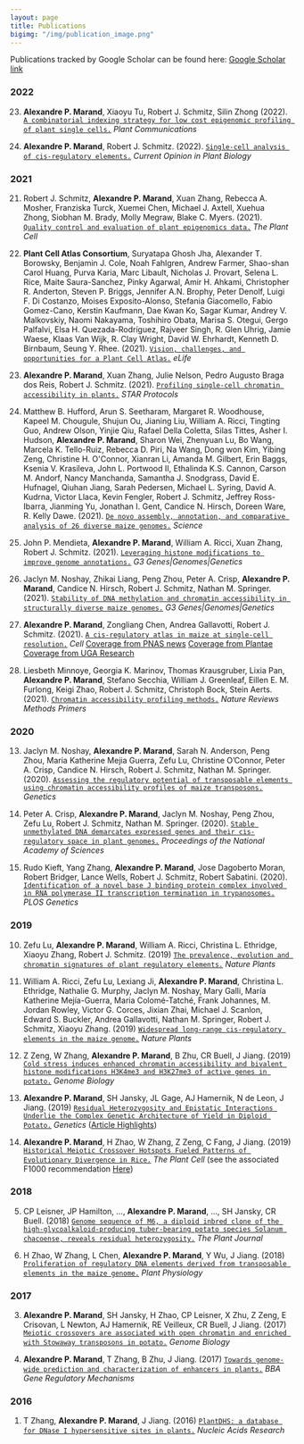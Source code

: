```yaml
---
layout: page
title: Publications
bigimg: "/img/publication_image.png"
---
```


Publications tracked by Google Scholar can be found here: [Google Scholar link](https://scholar.google.com/citations?user=_bYW4UkAAAAJ&hl=en)

### 2022
23)    **Alexandre P. Marand**, Xiaoyu Tu, Robert J. Schmitz, Silin Zhong (2022). [`A combinatorial indexing strategy for low cost epigenomic profiling of plant single cells.`](10.1016/j.xplc.2022.100308) _Plant Communications_

22)    **Alexandre P. Marand**, Robert J. Schmitz. (2022). [`Single-cell analysis of cis-regulatory elements.`](10.1016/j.pbi.2021.102094) _Current Opinion in Plant Biology_


### 2021
21)    Robert J. Schmitz, **Alexandre P. Marand**, Xuan Zhang, Rebecca A. Mosher, Franziska Turck, Xuemei Chen, Michael J. Axtell, Xuehua Zhong, Siobhan M. Brady, Molly Megraw, Blake C. Myers. (2021). [`Quality control and evaluation of plant epigenomics data.`](10.1093/plcell/koab255.) _The Plant Cell_

20)    **Plant Cell Atlas Consortium**, Suryatapa Ghosh Jha, Alexander T. Borowsky, Benjamin J. Cole, Noah Fahlgren, Andrew Farmer, Shao-shan Carol Huang, Purva Karia, Marc Libault, Nicholas J. Provart, Selena L. Rice, Maite Saura-Sanchez, Pinky Agarwal, Amir H. Ahkami, Christopher R. Anderton, Steven P. Briggs, Jennifer A.N. Brophy, Peter Denolf, Luigi F. Di Costanzo, Moises Exposito-Alonso, Stefania Giacomello, Fabio Gomez-Cano, Kerstin Kaufmann, Dae Kwan Ko, Sagar Kumar, Andrey V. Malkovskiy, Naomi Nakayama, Toshihiro Obata, Marisa S. Otegui, Gergo Palfalvi, Elsa H. Quezada-Rodríguez, Rajveer Singh, R. Glen Uhrig, Jamie Waese, Klaas Van Wijk, R. Clay Wright, David W. Ehrhardt, Kenneth D. Birnbaum, Seung Y. Rhee. (2021). [`Vision, challenges, and opportunities for a Plant Cell Atlas.`](10.7554/eLife.66877.) _eLife_

19)    **Alexandre P. Marand**, Xuan Zhang, Julie Nelson, Pedro Augusto Braga dos Reis, Robert J. Schmitz. (2021). [`Profiling single-cell chromatin accessibility in plants.`](10.1016/j.xpro.2021.100737.) _STAR Protocols_

18)    Matthew B. Hufford, Arun S. Seetharam, Margaret R. Woodhouse, Kapeel M. Chougule, Shujun Ou, Jianing Liu, William A. Ricci, Tingting Guo, Andrew Olson, Yinjie Qiu, Rafael Della Coletta, Silas Tittes, Asher I. Hudson, **Alexandre P. Marand**, Sharon Wei, Zhenyuan Lu, Bo Wang, Marcela K. Tello-Ruiz, Rebecca D. Piri, Na Wang, Dong won Kim, Yibing Zeng, Christine H. O'Connor, Xianran Li, Amanda M. Gilbert, Erin Baggs, Ksenia V. Krasileva, John L. Portwood II, Ethalinda K.S. Cannon, Carson M. Andorf, Nancy Manchanda, Samantha J. Snodgrass, David E. Hufnagel, Qiuhan Jiang, Sarah Pedersen, Michael L. Syring, David A. Kudrna, Victor Llaca, Kevin Fengler, Robert J. Schmitz, Jeffrey Ross-Ibarra, Jianming Yu, Jonathan I. Gent, Candice N. Hirsch, Doreen Ware, R. Kelly Dawe. (2021). [`De novo assembly, annotation, and comparative analysis of 26 diverse maize genomes.`](10.1126/science.abg5289.) _Science_

17)    John P. Mendieta, **Alexandre P. Marand**, William A. Ricci, Xuan Zhang, Robert J. Schmitz. (2021). [`Leveraging histone modifications to improve genome annotations.`](10.1093/g3journal/jkab263) _G3 Genes\|Genomes\|Genetics_

16)    Jaclyn M. Noshay, Zhikai Liang, Peng Zhou, Peter A. Crisp, **Alexandre P. Marand**, Candice N. Hirsch, Robert J. Schmitz, Nathan M. Springer. (2021). [`Stability of DNA methylation and chromatin accessibility in structurally diverse maize genomes.`](10.1093/g3journal/jkab190) _G3 Genes\|Genomes\|Genetics_

15)    **Alexandre P. Marand**, Zongliang Chen, Andrea Gallavotti, Robert J. Schmitz. (2021). [`A cis-regulatory atlas in maize at single-cell resolution.`](10.1016/j.cell/2021.04.014) _Cell_
     [Coverage from PNAS news](https://www.pnas.org/post/journal-club/atlas-identifies-genome-regions-that-regulate-plant-cell-identity)
     [Coverage from Plantae](https://plantae.org/a-cis-regulatory-atlas-in-maize-at-single-cell-resolution-biorxiv/)
     [Coverage from UGA Research](https://www.genetics.uga.edu/news/stories/2021/dr-marand-leads-project-applying-single-cell-sequencing-technology-create)

14)    Liesbeth Minnoye, Georgia K. Marinov, Thomas Krausgruber, Lixia Pan, **Alexandre P. Marand**, Stefano Secchia, William J. Greenleaf, Eillen E. M. Furlong, Keigi Zhao, Robert J. Schmitz, Christoph Bock, Stein Aerts. (2021). [`Chromatin accessibility profiling methods.`](10.1038/s43586-020-00008-9) _Nature Reviews Methods Primers_


### 2020
13)    Jaclyn M. Noshay, **Alexandre P. Marand**, Sarah N. Anderson, Peng Zhou, Maria Katherine Mejia Guerra, Zefu Lu, Christine O’Connor, Peter A. Crisp, Candice N. Hirsch, Robert J. Schmitz, Nathan M. Springer. (2020). [`Assessing the regulatory potential of transposable elements using chromatin accessibility profiles of maize transposons.`](10.1093/genetics/iyaa003.) _Genetics_

12)    Peter A. Crisp, **Alexandre P. Marand**, Jaclyn M. Noshay, Peng Zhou, Zefu Lu, Robert J. Schmitz, Nathan M. Springer. (2020). [`Stable unmethylated DNA demarcates expressed genes and their cis-regulatory space in plant genomes.`](10.1073/pnas.2010250117) _Proceedings of the National Academy of Sciences_

11)    Rudo Kieft, Yang Zhang, **Alexandre P. Marand**, Jose Dagoberto Moran, Robert Bridger, Lance Wells, Robert J. Schmitz, Robert Sabatini. (2020). [`Identification of a novel base J binding protein complex involved in RNA polymerase II transcription termination in trypanosomes.`](10.1371/journal.pgen.1008390) _PLOS Genetics_


### 2019
10)    Zefu Lu, **Alexandre P. Marand**, William A. Ricci, Christina L. Ethridge, Xiaoyu Zhang, Robert J. Schmitz. (2019) [`The prevalence, evolution and chromatin signatures of plant regulatory elements.`](10.1038/s41477-019-0548-z) _Nature Plants_ 

9)    William A. Ricci, Zefu Lu, Lexiang Ji, **Alexandre P. Marand**, Christina L. Ethridge, Nathalie G. Murphy, Jaclyn M. Noshay, Mary Galli, María Katherine Mejía-Guerra, Maria Colomé-Tatché, Frank Johannes, M. Jordan Rowley, Victor G. Corces, Jixian Zhai, Michael J. Scanlon, Edward S. Buckler, Andrea Gallavotti, Nathan M. Springer, Robert J. Schmitz, Xiaoyu Zhang. (2019) [`Widespread long-range cis-regulatory elements in the maize genome.`](10.1038/s41477-019-0547-0) _Nature Plants_

8)    Z Zeng, W Zhang, **Alexandre P. Marand**, B Zhu, CR Buell, J Jiang. (2019) [`Cold stress induces enhanced chromatin accessibility and bivalent histone modifications H3K4me3 and H3K27me3 of active genes in potato.`](https://genomebiology.biomedcentral.com/articles/10.1186/s13059-019-1731-2) _Genome Biology_

7)    **Alexandre P. Marand**, SH Jansky, JL Gage, AJ Hamernik, N de Leon, J Jiang. (2019) [`Residual Heterozygosity and Epistatic Interactions Underlie the Complex Genetic Architecture of Yield in Diploid Potato.`](https://www.genetics.org/content/212/1/317.abstract) _Genetics_ ([Article Highlights](https://www.genetics.org/content/212/1/NP))

6)    **Alexandre P. Marand**, H Zhao, W Zhang, Z Zeng, C Fang, J Jiang. (2019) [`Historical Meiotic Crossover Hotspots Fueled Patterns of Evolutionary Divergence in Rice.`](http://www.plantcell.org/content/31/3/645.abstract) _The Plant Cell_ (see the associated F1000 recommendation [Here](https://f1000.com/prime/734986434))


### 2018

5)    CP Leisner, JP Hamilton, ..., **Alexandre P. Marand**, ..., SH Jansky, CR Buell. (2018) [`Genome sequence of M6, a diploid inbred clone of the high-glycoalkaloid-producing tuber-bearing potato species Solanum chacoense, reveals residual heterozygosity.`](https://doi.org/10.1111/tpj.13857) _The Plant Journal_

4)    H Zhao, W Zhang, L Chen, **Alexandre P. Marand**, Y Wu, J Jiang. (2018) [`Proliferation of regulatory DNA elements derived from transposable elements in the maize genome.`](http://www.plantphysiol.org/content/176/4/2789.abstract) _Plant Physiology_


### 2017

3)    **Alexandre P. Marand**, SH Jansky, H Zhao, CP Leisner, X Zhu, Z Zeng, E Crisovan, L Newton, AJ Hamernik, RE Veilleux, CR Buell, J Jiang. (2017) [`Meiotic crossovers are associated with open chromatin and enriched with Stowaway transposons in potato.`](https://genomebiology.biomedcentral.com/articles/10.1186/s13059-017-1326-8) _Genome Biology_

2)    **Alexandre P. Marand**, T Zhang, B Zhu, J Jiang. (2017) [`Towards genome-wide prediction and characterization of enhancers in plants.`](https://www.sciencedirect.com/science/article/pii/S1874939916301274) _BBA Gene Regulatory Mechanisms_


### 2016

1)    T Zhang, **Alexandre P. Marand**, J Jiang. (2016) [`PlantDHS: a database for DNase I hypersensitive sites in plants.`](https://academic.oup.com/nar/article-abstract/44/D1/D1148/2503132) _Nucleic Acids Research_
